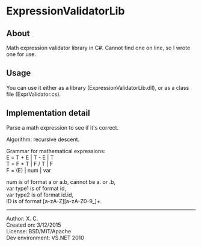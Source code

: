 # ExpressionValidatorLib

About
-----------------------
Math expression validator library in C#. Cannot find one on line, so I wrote one for use.

Usage
----------------------
You can use it either as a library (ExpressionValidatorLib.dll), or as a class file (ExprValidator.cs).

Implementation detail
------------

Parse a math expression to see if it's correct.

Algorithm: recursive descent.

Grammar for mathematical expressions:  
E = T + E | T - E | T  
T = F * T | F / T | F  
F = (E) | num | var  

num is of format a or a.b, cannot be a. or .b,  
var type1 is of format id,  
var type2 is of format id.id,  
ID is of format [a-zA-Z][a-zA-Z0-9_]+.  


------------------
Author: X. C.  
Created on: 3/12/2015  
License: BSD/MIT/Apache  
Dev environment: VS.NET 2010
